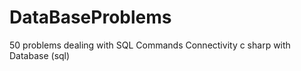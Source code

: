 # DataBaseProblems
 50 problems dealing with SQL Commands
 Connectivity c sharp with Database (sql)
 

